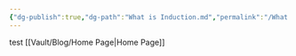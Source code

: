 ```yaml
---
{"dg-publish":true,"dg-path":"What is Induction.md","permalink":"/What is Induction/","title":"What is Induction?","created":"2024-12-22T10:05:03.249-05:00","updated":"2024-12-23T11:26:29.493-05:00"}
---
```


test
[[Vault/Blog/Home Page\|Home Page]]